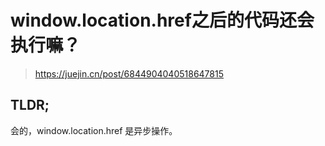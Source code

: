 # window.location.href之后的代码还会执行嘛？

> https://juejin.cn/post/6844904040518647815

## TLDR;

会的，window.location.href 是异步操作。
